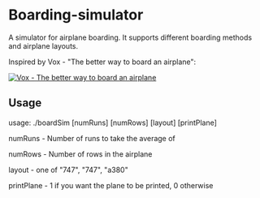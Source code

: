 # Boarding-simulator

A simulator for airplane boarding. It supports different boarding methods and airplane layouts.

Inspired by Vox - "The better way to board an airplane": 

[![Vox - The better way to board an airplane](https://img.youtube.com/vi/cMgarcFkXz4/0.jpg)](https://www.youtube.com/watch?v=cMgarcFkXz4)

## Usage
usage: ./boardSim \[numRuns\] \[numRows\] \[layout\] \[printPlane\]

numRuns - Number of runs to take the average of

numRows - Number of rows in the airplane

layout - one of "747", "747", "a380"
  
printPlane - 1 if you want the plane to be printed, 0 otherwise

